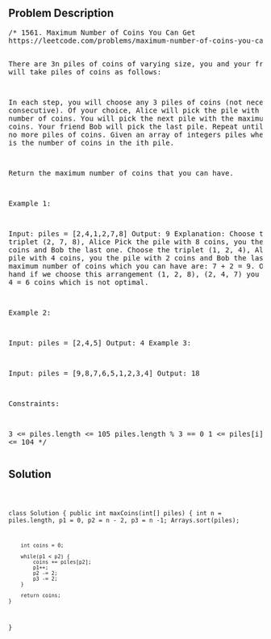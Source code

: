 <!--
<style>
  body { font-family: Arial, sans-serif; }
  .container { max-width: 400px; margin: 50px; padding: 10px; }
  .comment-block { background-color: #f9f9f9; padding: 10px; border-left: 5px solid #ccc; max-width: 400px; margin: 50px; overflow-wrap: break-word; white-space: pre-wrap; }
  .code-block { background-color: #f4f4f4; padding: 10px; border: 1px solid #ddd; }
</style>
-->

<div class='container'>
<h2>Problem Description</h2>
<div class='comment-block'>
<pre>
/* 1561. Maximum Number of Coins You Can Get
https://leetcode.com/problems/maximum-number-of-coins-you-can-get/description/

There are 3n piles of coins of varying size, 
you and your friends will take piles of coins as follows:

In each step, you will choose any 3 piles of coins (not necessarily consecutive).
Of your choice, Alice will pick the pile with the maximum number of coins.
You will pick the next pile with the maximum number of coins.
Your friend Bob will pick the last pile.
Repeat until there are no more piles of coins.
Given an array of integers piles where piles[i] is the number of coins in the ith pile.

Return the maximum number of coins that you can have.

 

Example 1:

Input: piles = [2,4,1,2,7,8]
Output: 9
Explanation: Choose the triplet (2, 7, 8), 
Alice Pick the pile with 8 coins, 
you the pile with 7 coins and Bob the last one.
Choose the triplet (1, 2, 4), Alice Pick the pile with 4 coins, 
you the pile with 2 coins and Bob the last one.
The maximum number of coins which you can have are: 7 + 2 = 9.
On the other hand if we choose this arrangement (1, 2, 8), (2, 4, 7) 
you only get 2 + 4 = 6 coins which is not optimal.


Example 2:

Input: piles = [2,4,5]
Output: 4
Example 3:

Input: piles = [9,8,7,6,5,1,2,3,4]
Output: 18
 

Constraints:

3 <= piles.length <= 105
piles.length % 3 == 0
1 <= piles[i] <= 104
*/
</pre>
</div>

<h2>Solution</h2>
<div class='code-block'>
<pre><code class='language-java'>

class Solution {
    public int maxCoins(int[] piles) {
        int n = piles.length, p1 = 0, p2 = n - 2, p3 = n -1;
        Arrays.sort(piles);

        int coins = 0;

        while(p1 < p2) {
            coins += piles[p2];
            p1++;
            p2 -= 2;
            p3 -= 2;
        }

        return coins;
    }
}
</code></pre>
</div>
</div>
